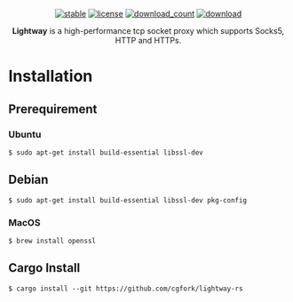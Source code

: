 <div align="center">

[![stable](https://img.shields.io/badge/stable-stable-green.svg)](https://github.com/cgfork/lightway-rs) [![license](https://img.shields.io/github/license/cgfork/lightway-rs.svg?style=plastic)]() [![download_count](https://img.shields.io/github/downloads/cgfork/lightway-rs/total.svg?style=plastic)](https://github.com/cgfork/lightway-rs/releases) [![download](https://img.shields.io/github/release/cgfork/lightway-rs.svg?style=plastic)](https://github.com/cgfork/lightway-rs/releases)

**Lightway** is a high-performance tcp socket proxy which supports Socks5, HTTP and HTTPs.

</div>

# Installation

## Prerequirement

### Ubuntu

```
$ sudo apt-get install build-essential libssl-dev
```

## Debian

```
$ sudo apt-get install build-essential libssl-dev pkg-config
```

### MacOS

```
$ brew install openssl
```

## Cargo Install

```
$ cargo install --git https://github.com/cgfork/lightway-rs
```
